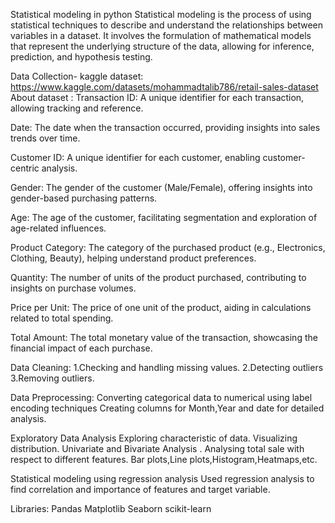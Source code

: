 Statistical modeling in python
Statistical modeling is the process of using statistical techniques to describe and understand the relationships between variables in a dataset. It involves the formulation of mathematical models that represent the underlying structure of the data, allowing for inference, prediction, and hypothesis testing.

Data Collection-
kaggle dataset: https://www.kaggle.com/datasets/mohammadtalib786/retail-sales-dataset
About dataset :
Transaction ID: A unique identifier for each transaction, allowing tracking and reference.

Date: The date when the transaction occurred, providing insights into sales trends over time.

Customer ID: A unique identifier for each customer, enabling customer-centric analysis.

Gender: The gender of the customer (Male/Female), offering insights into gender-based purchasing patterns.

Age: The age of the customer, facilitating segmentation and exploration of age-related influences.

Product Category: The category of the purchased product (e.g., Electronics, Clothing, Beauty), helping understand product preferences.

Quantity: The number of units of the product purchased, contributing to insights on purchase volumes.

Price per Unit: The price of one unit of the product, aiding in calculations related to total spending.

Total Amount: The total monetary value of the transaction, showcasing the financial impact of each purchase.

Data Cleaning:
1.Checking and handling missing values.
2.Detecting outliers
3.Removing outliers.


Data Preprocessing:
Converting categorical data to numerical using label encoding techniques
Creating columns for Month,Year and date for detailed analysis.

Exploratory Data Analysis
Exploring characteristic of data.
Visualizing distribution.
Univariate and Bivariate Analysis .
Analysing total sale with respect to different features.
Bar plots,Line plots,Histogram,Heatmaps,etc.


Statistical modeling using regression analysis
Used regression analysis to find correlation and importance of features and target variable.


Libraries:
Pandas
Matplotlib
Seaborn
scikit-learn